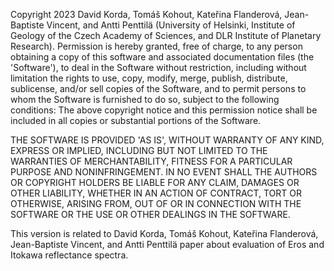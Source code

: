 Copyright 2023 David Korda, Tomáš Kohout, Kateřina Flanderová, Jean-Baptiste Vincent, and Antti Penttilä (University of Helsinki, Institute of Geology of the Czech Academy of Sciences, and DLR Institute of Planetary Research). Permission is hereby granted, free of charge, to any person obtaining a copy of this software and associated documentation files (the 'Software'), to deal in the Software without restriction, including without limitation the rights to use, copy, modify, merge, publish, distribute, sublicense, and/or sell copies of the Software, and to permit persons to whom the Software is furnished to do so, subject to the following conditions: The above copyright notice and this permission notice shall be included in all copies or substantial portions of the Software.

THE SOFTWARE IS PROVIDED 'AS IS', WITHOUT WARRANTY OF ANY KIND, EXPRESS OR IMPLIED, INCLUDING BUT NOT LIMITED TO THE WARRANTIES OF MERCHANTABILITY, FITNESS FOR A PARTICULAR PURPOSE AND NONINFRINGEMENT. IN NO EVENT SHALL THE AUTHORS OR COPYRIGHT HOLDERS BE LIABLE FOR ANY CLAIM, DAMAGES OR OTHER LIABILITY, WHETHER IN AN ACTION OF CONTRACT, TORT OR OTHERWISE, ARISING FROM, OUT OF OR IN CONNECTION WITH THE SOFTWARE OR THE USE OR OTHER DEALINGS IN THE SOFTWARE.

This version is related to David Korda, Tomáš Kohout, Kateřina Flanderová, Jean-Baptiste Vincent, and Antti Penttilä paper about evaluation of Eros and Itokawa reflectance spectra.
